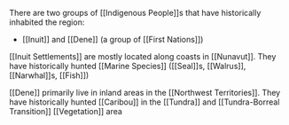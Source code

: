 There are two groups of [[Indigenous People]]s that have historically inhabited the region:
- [[Inuit]] and [[Dene]] (a group of [[First Nations]])

[[Inuit Settlements]] are mostly located along coasts in [[Nunavut]]. They have historically hunted [[Marine Species]] ([[Seal]]s, [[Walrus]], [[Narwhal]]s, [[Fish]])

[[Dene]] primarily live in inland areas in the [[Northwest Territories]]. They have historically hunted [[Caribou]] in the [[Tundra]] and [[Tundra-Borreal Transition]] [[Vegetation]] area



